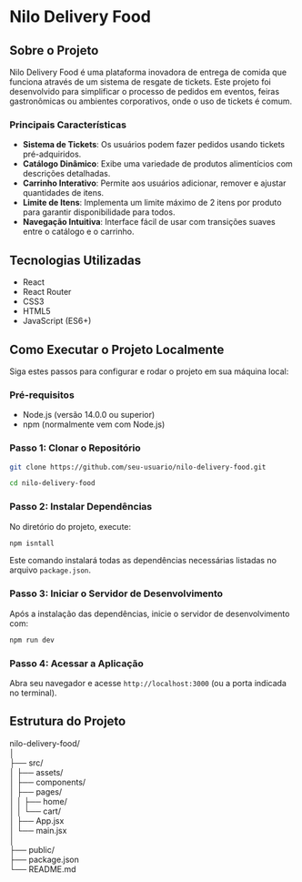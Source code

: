 # Nilo Delivery Food


## Sobre o Projeto

Nilo Delivery Food é uma plataforma inovadora de entrega de comida que funciona através de um sistema de resgate de tickets. Este projeto foi desenvolvido para simplificar o processo de pedidos em eventos, feiras gastronômicas ou ambientes corporativos, onde o uso de tickets é comum.

### Principais Características

- **Sistema de Tickets**: Os usuários podem fazer pedidos usando tickets pré-adquiridos.
- **Catálogo Dinâmico**: Exibe uma variedade de produtos alimentícios com descrições detalhadas.
- **Carrinho Interativo**: Permite aos usuários adicionar, remover e ajustar quantidades de itens.
- **Limite de Itens**: Implementa um limite máximo de 2 itens por produto para garantir disponibilidade para todos.
- **Navegação Intuitiva**: Interface fácil de usar com transições suaves entre o catálogo e o carrinho.


## Tecnologias Utilizadas

- React
- React Router
- CSS3
- HTML5
- JavaScript (ES6+)

## Como Executar o Projeto Localmente

Siga estes passos para configurar e rodar o projeto em sua máquina local:

### Pré-requisitos

- Node.js (versão 14.0.0 ou superior)
- npm (normalmente vem com Node.js)

### Passo 1: Clonar o Repositório
```bash
git clone https://github.com/seu-usuario/nilo-delivery-food.git

cd nilo-delivery-food
```



### Passo 2: Instalar Dependências

No diretório do projeto, execute:

```bash
npm isntall
```

Este comando instalará todas as dependências necessárias listadas no arquivo `package.json`.


### Passo 3: Iniciar o Servidor de Desenvolvimento

Após a instalação das dependências, inicie o servidor de desenvolvimento com:

```bash
npm run dev
```


### Passo 4: Acessar a Aplicação

Abra seu navegador e acesse `http://localhost:3000` (ou a porta indicada no terminal).


## Estrutura do Projeto
nilo-delivery-food/  
│  
├── src/  
│ ├── assets/  
│ ├── components/  
│ ├── pages/  
│ │ ├── home/  
│ │ └── cart/  
│ ├── App.jsx  
│ └── main.jsx  
│  
├── public/  
├── package.json  
└── README.md  